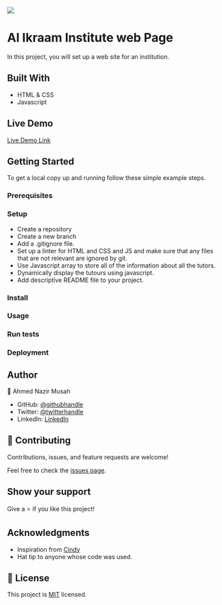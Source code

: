 
![](https://img.shields.io/badge/Microverse-blueviolet)

# Al Ikraam Institute web Page
In this project, you will set up a web site for an institution.

## Built With

- HTML & CSS
- Javascript

## Live Demo 

[Live Demo Link]()

## Getting Started

To get a local copy up and running follow these simple example steps.
### Prerequisites

### Setup
- Create a repository
- Create a new branch 
- Add a .gitignore file.
- Set up a linter for HTML and CSS and JS and make sure that any files that are not relevant are ignored by git.
- Use Javascript  array to store all of the information about all the tutors.
- Dynamically display the tutours using javascript.
- Add descriptive README file to your project.



### Install

### Usage

### Run tests

### Deployment

## Author

👤 Ahmed Nazir Musah

- GitHub: [@githubhandle](https://github.com/ahmednazirmusah)
- Twitter: [@twitterhandle](https://twitter.com/ahmednazirmusah)
- LinkedIn: [LinkedIn](https://www.linkedin.com/in/ahmed-nazir-musah-529956214?lipi=urn%3Ali%3Apage%3Ad_flagship3_profile_view_base_contact_details%3BaN%2F7ouJiQmaaZdym2t1Uxg%3D%3D)


## 🤝 Contributing

Contributions, issues, and feature requests are welcome!

Feel free to check the [issues page]().

## Show your support

Give a ⭐️ if you like this project!

## Acknowledgments
- Inspiration from [Cindy](https://www.behance.net/gallery/29845175/CC-Global-Summit-2015)
- Hat tip to anyone whose code was used.

## 📝 License

This project is [MIT](./LICENSE) licensed.
